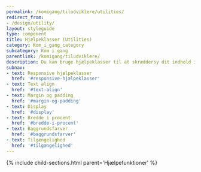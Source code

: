```yaml
---
permalink: /komigang/tiludviklere/utilities/
redirect_from:
- /design/utility/
layout: styleguide
type: component
title: Hjælpeklasser (Utilities)
category: Kom_i_gang_category
subcategory: Kom i gang
parentlink: /komigang/tiludviklere/
description: Du kan bruge hjælpeklasser til at skræddersy dit indhold i forhold til placering, afstande, farver, bredde og visning 
subnav:
- text: Responsive hjælpeklasser
  href: '#responsive-hjælpeklasser'
- text: Text align
  href: '#text-align'
- text: Margin og padding
  href: '#margin-og-padding'
- text: Display
  href: '#display'
- text: Bredde i procent
  href: '#bredde-i-procent'
- text: Baggrundsfarver
  href: '#baggrundsfarver'
- text: Tilgængelighed
  href: '#tilgængelighed'
---
```


{% include child-sections.html parent='Hjælpefunktioner' %}
